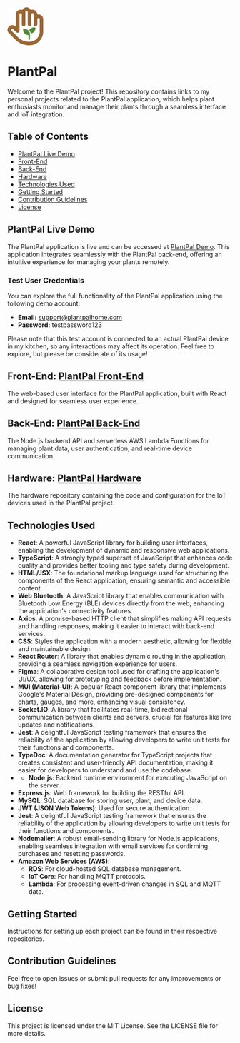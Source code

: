 <img width="80" src="https://github.com/AdenWhitworth/PlantPal_Front-End/raw/master/src/Images/PlantPal%20Logo.svg" alt="PlantPal Logo">

# PlantPal

Welcome to the PlantPal project! This repository contains links to my personal projects related to the PlantPal application, which helps plant enthusiasts monitor and manage their plants through a seamless interface and IoT integration.

## Table of Contents
- [PlantPal Live Demo](#plantpal-live-demo)
- [Front-End](#front-end)
- [Back-End](#back-end)
- [Hardware](#hardware)
- [Technologies Used](#technologies-used)
- [Getting Started](#getting-started)
- [Contribution Guidelines](#contribution-guidelines)
- [License](#license)

## PlantPal Live Demo

The PlantPal application is live and can be accessed at [PlantPal Demo](https://www.plantpalhome.com/). This application integrates seamlessly with the PlantPal back-end, offering an intuitive experience for managing your plants remotely.

### Test User Credentials

You can explore the full functionality of the PlantPal application using the following demo account:

- **Email:** support@plantpalhome.com
- **Password:** testpassword123

Please note that this test account is connected to an actual PlantPal device in my kitchen, so any interactions may affect its operation. Feel free to explore, but please be considerate of its usage!

## Front-End: [PlantPal Front-End](https://github.com/AdenWhitworth/PlantPal_Front-End)
The web-based user interface for the PlantPal application, built with React and designed for seamless user experience.

## Back-End: [PlantPal Back-End](https://github.com/AdenWhitworth/plantpal_server)
The Node.js backend API and serverless AWS Lambda Functions for managing plant data, user authentication, and real-time device communication.

## Hardware: [PlantPal Hardware](https://github.com/AdenWhitworth/PlantPal_hardware)
The hardware repository containing the code and configuration for the IoT devices used in the PlantPal project.

## Technologies Used
- **React**: A powerful JavaScript library for building user interfaces, enabling the development of dynamic and responsive web applications.
- **TypeScript**: A strongly typed superset of JavaScript that enhances code quality and provides better tooling and type safety during development.
- **HTML/JSX**: The foundational markup language used for structuring the components of the React application, ensuring semantic and accessible content.
- **Web Bluetooth**: A JavaScript library that enables communication with Bluetooth Low Energy (BLE) devices directly from the web, enhancing the application's connectivity features.
- **Axios**: A promise-based HTTP client that simplifies making API requests and handling responses, making it easier to interact with back-end services.
- **CSS**: Styles the application with a modern aesthetic, allowing for flexible and maintainable design.
- **React Router**: A library that enables dynamic routing in the application, providing a seamless navigation experience for users.
- **Figma**: A collaborative design tool used for crafting the application's UI/UX, allowing for prototyping and feedback before implementation.
- **MUI (Material-UI)**: A popular React component library that implements Google's Material Design, providing pre-designed components for charts, gauges, and more, enhancing visual consistency.
- **Socket.IO**: A library that facilitates real-time, bidirectional communication between clients and servers, crucial for features like live updates and notifications.
- **Jest**: A delightful JavaScript testing framework that ensures the reliability of the application by allowing developers to write unit tests for their functions and components.
- **TypeDoc**: A documentation generator for TypeScript projects that creates consistent and user-friendly API documentation, making it easier for developers to understand and use the codebase.
- - **Node.js**: Backend runtime environment for executing JavaScript on the server.
- **Express.js**: Web framework for building the RESTful API.
- **MySQL**: SQL database for storing user, plant, and device data.
- **JWT (JSON Web Tokens)**: Used for secure authentication.
- **Jest**: A delightful JavaScript testing framework that ensures the reliability of the application by allowing developers to write unit tests for their functions and components.
- **Nodemailer**: A robust email-sending library for Node.js applications, enabling seamless integration with email services for confirming purchases and resetting passwords.
- **Amazon Web Services (AWS)**: 
  - **RDS**: For cloud-hosted SQL database management.
  - **IoT Core**: For handling MQTT protocols.
  - **Lambda**: For processing event-driven changes in SQL and MQTT data.

## Getting Started
Instructions for setting up each project can be found in their respective repositories.

## Contribution Guidelines
Feel free to open issues or submit pull requests for any improvements or bug fixes!

## License
This project is licensed under the MIT License. See the LICENSE file for more details.
